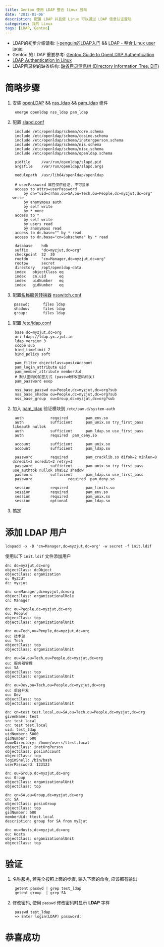 ```yaml
---
title: Gentoo 使用 LDAP 整合 linux 登陆
date: '2012-01-06'
description: 配置 LDAP 并且使 Linux 可以通过 LDAP 信息认证登陆
categories: 我的 Linux
tags: [LDAP, Gentoo]
---
```


* LDAP的初步介绍请看: [l-penguin的LDAP入门][1] && [LDAP - 整合 Linux user login][2]
* Gentoo 的 LDAP 重要参考: [Gentoo Guide to OpenLDAP Authentication][3]
* [LDAP Authentication In Linux][4]
* LDAP目录树的缺省结构: [缺省目录信息树 (Directory Information Tree, DIT)][5]


# 简略步骤

1. 安装 [openLDAP][6] && [nss_ldap][7] && [pam_ldap][8] 组件

		emerge openldap nss_ldap pam_ldap

1. 配置 [slapd.conf][9]

		include /etc/openldap/schema/core.schema
		include /etc/openldap/schema/cosine.schema
		include /etc/openldap/schema/inetorgperson.schema
		include /etc/openldap/schema/nis.schema
		include /etc/openldap/schema/misc.schema
		include /etc/openldap/schema/openldap.schema
		 
		pidfile     /var/run/openldap/slapd.pid
		argsfile    /var/run/openldap/slapd.args
		 
		modulepath  /usr/lib64/openldap/openldap
		 
		# userPassword 属性仅供验证, 不可显示
		access to attrs=userPassword
		    by dn="uid=crhan,ou=SA,ou=Tech,ou=People,dc=myzjut,dc=org" write
		    by anonymous auth
		    by self write
		    by * none
		access to *
		    by self write
		    by users read
		    by anonymous read
		access to dn.base="" by * read
		access to dn.base="cn=Subschema" by * read
		 
		database    hdb
		suffix      "dc=myzjut,dc=org"
		checkpoint  32  30 
		rootdn      "cn=Manager,dc=myzjut,dc=org"
		rootpw      secret
		directory   /opt/openldap-data
		index   objectClass eq
		index   cn,uid      eq
		index   uidNumber   eq
		index   gidNumber   eq


1. 配置[名称服务转换器][10] [nsswitch.conf][11]

[10]: http://docs.oracle.com/cd/E24847_01/html/E22302/a12swit-89620.html "关于名称服务转换器"
[11]: http://linux.die.net/man/5/nsswitch.conf "man 5 nsswitch.conf"
[12]: http://www.padl.com/OSS/nss_ldap.html "nss_ldap"

		passwd:      files ldap
		shadow:      files ldap
		group:       files ldap

1. 配置 [/etc/ldap.conf][12]

		base dc=myzjut,dc=org
		uri ldap://ldap.yx.zjut.in
		ldap_version 3
		scope sub
		bind_timelimit 2
		bind_policy soft
		 
		pam_filter objectclass=posixAccount
		pam_login_attribute uid
		pam_member_attribute memberUid
		# 默认密码的加密方式 (passwd修改密码相关)
		pam_password exop
		 
		nss_base_passwd ou=People,dc=myzjut,dc=org?sub
		nss_base_shadow ou=People,dc=myzjut,dc=org?sub
		nss_base_group  ou=Group,dc=myzjut,dc=org?sub

1. 加入 [pam_ldap][8] 验证模块到 `/etc/pam.d/system-auth`

		auth            required        pam_env.so 
		auth            sufficient      pam_unix.so try_first_pass likeauth nullok 
		auth            sufficient      pam_ldap.so use_first_pass
		auth            required  pam_deny.so
		 
		account         sufficient      pam_unix.so 
		account         sufficient      pam_ldap.so
		 
		password        required        pam_cracklib.so difok=2 minlen=8 dcredit=2 ocredit=2 retry=3 
		password        sufficient      pam_unix.so try_first_pass use_authtok nullok sha512 shadow 
		password        sufficient      pam_ldap.so use_first_pass
		password                required  pam_deny.so
		 
		session         required        pam_limits.so 
		session         required        pam_env.so 
		session         required        pam_unix.so 
		session         optional        pam_ldap.so

1. 搞定


# 添加 LDAP 用户

	ldapadd -x -D 'cn=Manager,dc=myzjut,dc=org' -w secret -f init.ldif


使用以下 `init.ldif` 文件添加用户

	dn: dc=myzjut,dc=org
	objectClass: dcObject
	objectClass: organization
	o: MyZJUT
	dc: myzjut

	dn: cn=Manager,dc=myzjut,dc=org
	objectClass: organizationalRole
	cn: Manager

	dn: ou=People,dc=myzjut,dc=org
	ou: People
	objectClass: top
	objectClass: organizationalUnit

	dn: ou=Tech,ou=People,dc=myzjut,dc=org
	ou: 技术部
	ou: Tech
	objectClass: top
	objectClass: organizationalUnit

	dn: ou=SA,ou=Tech,ou=People,dc=myzjut,dc=org
	ou: 服务器管理
	ou: SA
	objectClass: top
	objectClass: organizationalUnit

	dn: ou=Dev,ou=Tech,ou=People,dc=myzjut,dc=org
	ou: 后台开发
	ou: Dev
	objectClass: top
	objectClass: organizationalUnit

	dn: cn=test test.local,ou=SA,ou=Tech,ou=People,dc=myzjut,dc=org
	givenName: test
	sn: test.local
	cn: test test.local
	uid: test_ldap
	uidNumber: 5000
	gidNumber: 600
	homeDirectory: /home/users/ttest.local
	objectClass: inetOrgPerson
	objectClass: posixAccount
	objectClass: top
	loginShell: /bin/bash
	userPassword: 123123

	dn: ou=Group,dc=myzjut,dc=org
	ou: Group
	objectClass: organizationalUnit
	objectClass: top

	dn: cn=SA,ou=Group,dc=myzjut,dc=org
	cn: SA
	objectClass: posixGroup
	objectClass: top
	gidNumber: 600
	memberUid: ttest.local
	description: group for SA from myZjut

	dn: ou=Hosts,dc=myzjut,dc=org
	ou: Hosts
	objectClass: organizationalUnit
	objectClass: top

# 验证

1. 名称服务, 若完全按照上面的步骤, 输入下面的命令, 应该都有输出

		getent passwd | grep test_ldap
		getent group  | grep SA

1. 修改密码, 使用 `passwd` 修改密码时显示 __LDAP__ 字样

		passwd test_ldap
		=> Enter login(LDAP) password: 

# 恭喜成功

[1]: http://www.l-penguin.idv.tw/article/ldap-1.htm "LDAP 入門"
[2]: http://www.l-penguin.idv.tw/article/ldap-3.htm "LDAP - 整合 Linux user login"
[3]: http://www.gentoo.org/doc/en/ldap-howto.xml "Gentoo Guide to OpenLDAP Authentication"
[4]: http://www.howtoforge.com/linux_ldap_authentication "LDAP Authentication In Linux"
[5]: http://docs.oracle.com/cd/E24847_01/html/E22302/ldapsecure-89.html#scrolltoc "缺省目录信息树 (Directory Information Tree, DIT)"
[6]: http://gpo.zugaina.org/net-nds/openldap "openldap"
[7]: http://gpo.zugaina.org/sys-auth/nss_ldap "nss_ldap"
[8]: http://linux.die.net/man/5/pam_ldap "man 5 pam_ldap"
[9]: http://linux.die.net/man/5/slapd.conf "man 5 slapd.conf"